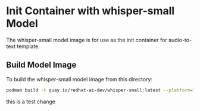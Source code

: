 # Init Container with whisper-small Model 

The whisper-small model image is for use as the init container for audio-to-text template.

## Build Model Image

To build the whisper-small model image from this directory:

```bash
podman build -t quay.io/redhat-ai-dev/whisper-small:latest --platform=linux/amd64 -f ./Containerfile
```

this is a test change